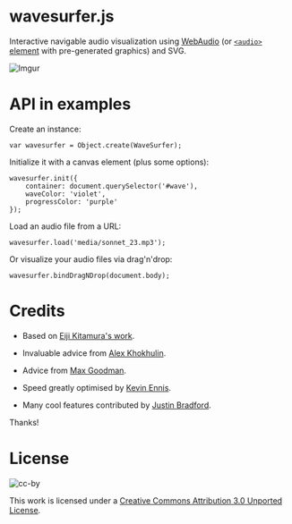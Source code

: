 wavesurfer.js
=============

Interactive navigable audio visualization using
[WebAudio](https://dvcs.w3.org/hg/audio/raw-file/tip/webaudio/specification.html)
(or [`<audio>` element](http://www.w3.org/wiki/HTML/Elements/audio)
with pre-generated graphics) and SVG.

![Imgur](http://i.imgur.com/dnH8q.png)

API in examples
===============

Create an instance:

    var wavesurfer = Object.create(WaveSurfer);

Initialize it with a canvas element (plus some options):

    wavesurfer.init({
        container: document.querySelector('#wave'),
        waveColor: 'violet',
        progressColor: 'purple'
    });

Load an audio file from a URL:

    wavesurfer.load('media/sonnet_23.mp3');

Or visualize your audio files via drag'n'drop:

    wavesurfer.bindDragNDrop(document.body);

Credits
=======

- Based on [Eiji Kitamura's work](https://github.com/agektmr/AudioStreamer).

- Invaluable advice from [Alex Khokhulin](https://github.com/xoxulin).

- Advice from [Max Goodman](https://github.com/chromakode).

- Speed greatly optimised by [Kevin Ennis](https://github.com/kevincennis).

- Many cool features contributed by [Justin Bradford](https://github.com/jabr).

Thanks!


License
=======

![cc-by](http://i.creativecommons.org/l/by/3.0/88x31.png)

This work is licensed under a [Creative Commons Attribution 3.0 Unported License](http://creativecommons.org/licenses/by/3.0/deed.en_US).
